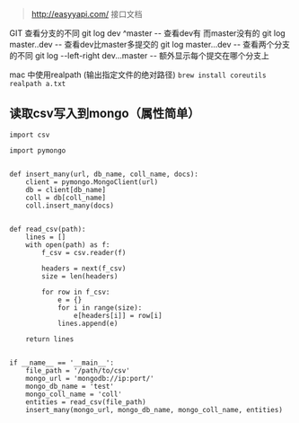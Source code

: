 > http://easyyapi.com/
接口文档


GIT 查看分支的不同
git log dev ^master  -- 查看dev有 而master没有的
git log master..dev  -- 查看dev比master多提交的
git log master...dev  -- 查看两个分支的不同
git log --left-right dev...master -- 额外显示每个提交在哪个分支上

mac 中使用realpath (输出指定文件的绝对路径)
`brew install coreutils`
`realpath a.txt`

## 读取csv写入到mongo（属性简单）
```
import csv

import pymongo


def insert_many(url, db_name, coll_name, docs):
    client = pymongo.MongoClient(url)
    db = client[db_name]
    coll = db[coll_name]
    coll.insert_many(docs)


def read_csv(path):
    lines = []
    with open(path) as f:
        f_csv = csv.reader(f)

        headers = next(f_csv)
        size = len(headers)

        for row in f_csv:
            e = {}
            for i in range(size):
                e[headers[i]] = row[i]
            lines.append(e)

    return lines


if __name__ == '__main__':
    file_path = '/path/to/csv'
    mongo_url = 'mongodb://ip:port/'
    mongo_db_name = 'test'
    mongo_coll_name = 'coll'
    entities = read_csv(file_path)
    insert_many(mongo_url, mongo_db_name, mongo_coll_name, entities)

```

